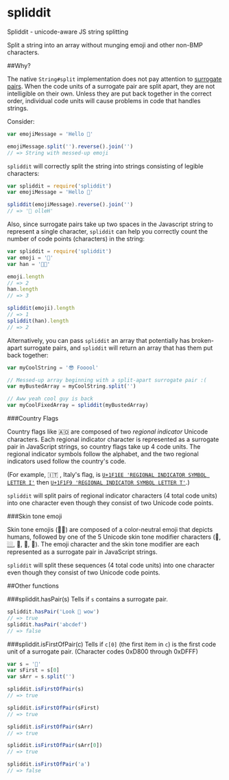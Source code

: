 spliddit
========

Spliddit - unicode-aware JS string splitting

Split a string into an array without munging emoji and other non-BMP characters.

##Why?

The native `String#split` implementation does not pay attention to [surrogate pairs](http://en.wikipedia.org/wiki/UTF-16). When the code units of a surrogate pair are split apart, they are not intelligible on their own. Unless they are put back together in the correct order, individual code units will cause problems in code that handles strings.

Consider:

```javascript
var emojiMessage = 'Hello 😤'

emojiMessage.split('').reverse().join('')
// => String with messed-up emoji
```

`spliddit` will correctly split the string into strings consisting of legible characters:

```javascript
var spliddit = require('spliddit')
var emojiMessage = 'Hello 😤'

spliddit(emojiMessage).reverse().join('')
// => '😤 olleH'
```

Also, since surrogate pairs take up two spaces in the Javascript string to represent a single character, `spliddit` can help you correctly count the number of code points (characters) in the string:

```javascript
var spliddit = require('spliddit')
var emoji = '🍔'
var han = '𠬠典'

emoji.length
// => 2
han.length
// => 3

spliddit(emoji).length
// => 1
spliddit(han).length
// => 2
```

Alternatively, you can pass `spliddit` an array that potentially has broken-apart surrogate pairs, and `spliddit` will return an array that has them put back together: 

```javascript
var myCoolString = '😎 Fooool'

// Messed-up array beginning with a split-apart surrogate pair :(
var myBustedArray = myCoolString.split('')

// Aww yeah cool guy is back
var myCoolFixedArray = spliddit(myBustedArray)
```

###Country Flags

Country flags like &#x1f1e6;&#x1f1f4; are composed of two *regional indicator* Unicode characters. Each regional indicator character is represented as a surrogate pair in JavaScript strings, so country flags take up 4 code units. The regional indicator symbols follow the alphabet, and the two regional indicators used follow the country's code.

(For example, &#x1f1ee;&#x1f1f9; , Italy's flag, is [`U+1F1EE 'REGIONAL INDICATOR SYMBOL LETTER I'`](http://www.fileformat.info/info/unicode/char/1F1EE/index.htm) then [`U+1F1F9 'REGIONAL INDICATOR SYMBOL LETTER T'`](http://www.fileformat.info/info/unicode/char/1F1F9/index.htm).)

`spliddit` will split pairs of regional indicator characters (4 total code units) into one character even though they consist of two Unicode code points.

###Skin tone emoji

Skin tone emojis (&#x1f487;&#x1f3ff;) are composed of a color-neutral emoji that depicts humans, followed by one of the 5 Unicode skin tone modifier characters ([&#x1F3FB;](http://www.fileformat.info/info/unicode/char/1F3FB/index.htm), [&#x1F3FC;](http://www.fileformat.info/info/unicode/char/1F3FC/index.htm), [&#x1F3FD;](http://www.fileformat.info/info/unicode/char/1F3FD/index.htm), [&#x1F3FE;](http://www.fileformat.info/info/unicode/char/1F3FE/index.htm), [&#x1F3FF;](http://www.fileformat.info/info/unicode/char/1F3FF/index.htm)). The emoji character and the skin tone modifier are each represented as a surrogate pair in JavaScript strings.

`spliddit` will split these sequences (4 total code units) into one character even though they consist of two Unicode code points.

##Other functions

###spliddit.hasPair(s)
Tells if `s` contains a surrogate pair.

```javascript
spliddit.hasPair('Look 👀 wow')
// => true
spliddit.hasPair('abcdef')
// => false
```

###spliddit.isFirstOfPair(c)
Tells if `c[0]` (the first item in `c`) is the first code unit of a surrogate pair. (Character codes 0xD800 through 0xDFFF)

```javascript
var s = '👴'
var sFirst = s[0]
var sArr = s.split('')

spliddit.isFirstOfPair(s)
// => true

spliddit.isFirstOfPair(sFirst)
// => true

spliddit.isFirstOfPair(sArr)
// => true

spliddit.isFirstOfPair(sArr[0])
// => true

spliddit.isFirstOfPair('a')
// => false
```
